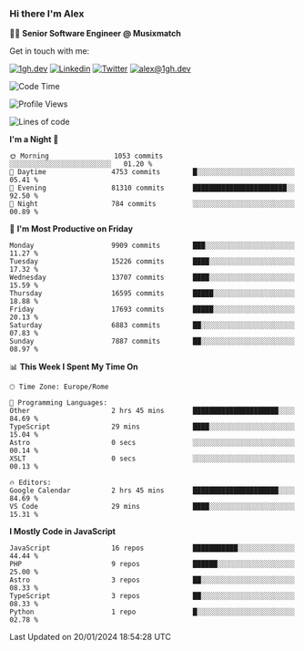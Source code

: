 ### Hi there I'm Alex

👨‍💻 __Senior Software Engineer @ Musixmatch__

Get in touch with me:

[![1gh.dev](https://img.shields.io/static/v1?label=1gh.dev&message=%20&color=red&logo=&style=flat-square&logoColor=white)](https://www.1gh.dev/)
[![Linkedin](https://img.shields.io/static/v1?label=Linkedin&message=%20&color=blue&logo=Linkedin&style=flat-square&logoColor=white)](https://linkedin.com/in/alexghirelli)
[![Twitter](https://img.shields.io/static/v1?label=Twitter&message=%20&color=blue&logo=Twitter&style=flat-square&logoColor=white)](https://twitter.com/alexGhirelli)
[![alex@1gh.dev](https://img.shields.io/static/v1?label=alex@1gh.dev&message=%20&color=red&logo=gmail&style=flat-square&logoColor=white)](mailto:alex@1gh.dev)

<!--START_SECTION:waka-->
![Code Time](http://img.shields.io/badge/Code%20Time-7%2C666%20hrs%2050%20mins-blue)

![Profile Views](http://img.shields.io/badge/Profile%20Views-0-blue)

![Lines of code](https://img.shields.io/badge/From%20Hello%20World%20I%27ve%20Written-25.2%20million%20lines%20of%20code-blue)

**I'm a Night 🦉** 

```text
🌞 Morning                1053 commits        ░░░░░░░░░░░░░░░░░░░░░░░░░   01.20 % 
🌆 Daytime                4753 commits        █░░░░░░░░░░░░░░░░░░░░░░░░   05.41 % 
🌃 Evening                81310 commits       ███████████████████████░░   92.50 % 
🌙 Night                  784 commits         ░░░░░░░░░░░░░░░░░░░░░░░░░   00.89 % 
```
📅 **I'm Most Productive on Friday** 

```text
Monday                   9909 commits        ███░░░░░░░░░░░░░░░░░░░░░░   11.27 % 
Tuesday                  15226 commits       ████░░░░░░░░░░░░░░░░░░░░░   17.32 % 
Wednesday                13707 commits       ████░░░░░░░░░░░░░░░░░░░░░   15.59 % 
Thursday                 16595 commits       █████░░░░░░░░░░░░░░░░░░░░   18.88 % 
Friday                   17693 commits       █████░░░░░░░░░░░░░░░░░░░░   20.13 % 
Saturday                 6883 commits        ██░░░░░░░░░░░░░░░░░░░░░░░   07.83 % 
Sunday                   7887 commits        ██░░░░░░░░░░░░░░░░░░░░░░░   08.97 % 
```


📊 **This Week I Spent My Time On** 

```text
🕑︎ Time Zone: Europe/Rome

💬 Programming Languages: 
Other                    2 hrs 45 mins       █████████████████████░░░░   84.69 % 
TypeScript               29 mins             ████░░░░░░░░░░░░░░░░░░░░░   15.04 % 
Astro                    0 secs              ░░░░░░░░░░░░░░░░░░░░░░░░░   00.14 % 
XSLT                     0 secs              ░░░░░░░░░░░░░░░░░░░░░░░░░   00.13 % 

🔥 Editors: 
Google Calendar          2 hrs 45 mins       █████████████████████░░░░   84.69 % 
VS Code                  29 mins             ████░░░░░░░░░░░░░░░░░░░░░   15.31 % 
```

**I Mostly Code in JavaScript** 

```text
JavaScript               16 repos            ███████████░░░░░░░░░░░░░░   44.44 % 
PHP                      9 repos             ██████░░░░░░░░░░░░░░░░░░░   25.00 % 
Astro                    3 repos             ██░░░░░░░░░░░░░░░░░░░░░░░   08.33 % 
TypeScript               3 repos             ██░░░░░░░░░░░░░░░░░░░░░░░   08.33 % 
Python                   1 repo              █░░░░░░░░░░░░░░░░░░░░░░░░   02.78 % 
```




 Last Updated on 20/01/2024 18:54:28 UTC
<!--END_SECTION:waka-->
